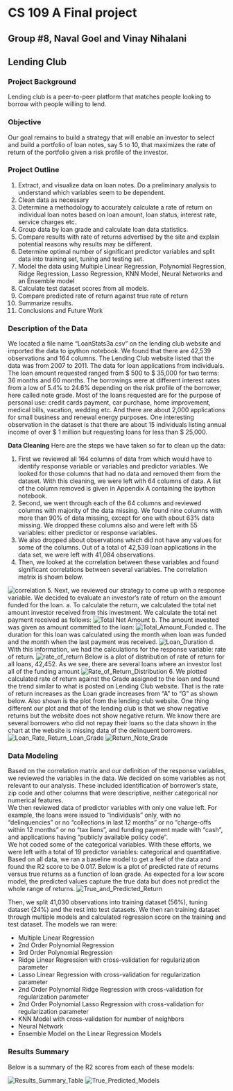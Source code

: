 # CS 109 A Final project
## Group #8, Naval Goel and Vinay Nihalani
## Lending Club
### Project Background

Lending club is a peer-to-peer platform that matches people looking to borrow with people willing to lend. 


### Objective

Our goal remains to build a strategy that will enable an investor to select and build a portfolio of loan notes, say 5 to 10, that maximizes the rate of return of the portfolio given a risk profile of the investor.

### Project Outline
1.	Extract, and visualize data on loan notes. Do a preliminary analysis to understand which variables seem to be dependent. 
2.	Clean data as necessary 
3.	Determine a methodology to accurately calculate a rate of return on individual loan notes based on loan amount, loan status, interest rate, service charges etc.
4.	Group data by loan grade and calculate loan data statistics.  
5.	Compare results with rate of returns advertised by the site and explain potential reasons why results may be different.
6.	Determine optimal number of significant predictor variables and split data into training set, tuning and testing set.
7.	Model the data using Multiple Linear Regression, Polynomial Regression, Ridge Regression, Lasso Regression, KNN Model, Neural Networks and an Ensemble model
8.	Calculate test dataset scores from all models.
9.	Compare predicted rate of return against true rate of return
10.	Summarize results.
11.	Conclusions and Future Work

### Description of the Data
We located a file name “LoanStats3a.csv” on the lending club website and imported the data to ipython notebook. We found that there are 42,539 observations and 164 columns. The Lending Club website listed that the data was from 2007 to 2011. 
The data for loan applications from individuals.  The loan amount requested ranged from $ 500 to $ 35,000 for two terms: 36 months and 60 months.  The borrowings were at different interest rates from a low of 5.4% to 24.6% depending on the risk profile of the borrower, here called note grade. Most of the loans requested are for the purpose of personal use: credit cards payment, car purchase, home improvement, medical bills, vacation, wedding etc. And there are about 2,000 applications for small business and renewal energy purposes. One interesting observation in the dataset is that there are about 15 individuals listing annual income of over $ 1 million but requesting loans for less than $ 25,000. 

**Data Cleaning**
Here are the steps we have taken so far to clean up the data:
1.	First we reviewed all 164 columns of data from which would have to identify response variable or variables and predictor variables.  We looked for those columns that had no data and removed them from the dataset. With this cleaning, we were left with 64 columns of data.  A list of the column removed is given in Appendix A containing the ipython notebook.
2.	Second, we went through each of the 64 columns and reviewed columns with majority of the data missing.  We found nine columns with more than 90% of data missing, except for one with about 63% data missing. We dropped these columns also and were left with 55 variables: either predictor or response variables.
3.	We also dropped about observations which did not have any values for some of the columns. Out of a total of 42,539 loan applications in the data set, we were left with 41,084 observations.
4.	Then, we looked at the correlation between these variables and found significant correlations between several variables. The correlation matrix is shown below.
<img id="correlation" src="correlation.png" alt="correlation">     
5.	Next, we reviewed our strategy to come up with a response variable.  We decided to evaluate an investor’s rate of return on the amount funded for the loan.                                               
    a.  To calculate the return, we calculated the total net amount investor received from this investment.  We calculate the total net payment received as follows:
    <img id="Total Net Amount" src="Total%20Net%20Amount%20Returned.JPG" alt="Total Net Amount">
    b.  The amount invested was given as amount committed to the loan: 
    <img id="Total_Amount_Funded" src="Total_Amount_Funded.JPG" alt="Total_Amount_Funded">      
    c.	The duration for this loan was calculated using the month when loan was funded and the month when the last payment was received.
    <img id="Loan_Duration" src="Loan_Duration.JPG" alt="Loan_Duration">   
    d.  With this information, we had the calculations for the response variable: rate of return.
    <img id="rate_of_return" src="rate_of_return.JPG" alt="rate_of_return">
Below is a plot of distribution of rate of return for all loans, 42,452. As we see, there are several loans where an investor lost all of the funding amount                                                    
<img id="Rate_of_Return_Distribution" src="Rate_of_Return_Distribution.png" alt="Rate_of_Return_Distribution">      
6.	We plotted calculated rate of return against the Grade assigned to the loan and found the trend similar to what is posted on Lending Club website. That is the rate of return increases as the Loan grade increases from “A” to “G” as shown below. Also shown is the plot from the lending club website. One thing different our plot and that of the lending club is that we show negative returns but the website does not show negative return.  We know there are several borrowers who did not repay their loans so the data shown in the chart at the website is missing data of the delinquent borrowers.
<img id="Loan_Rate_Return_Loan_Grade" src="Loan_Rate_Return_Loan_Grade.png" alt="Loan_Rate_Return_Loan_Grade">
<img id="Return_Note_Grade" src="Return_Note_Grade.png" alt="Return_Note_Grade">

### Data Modeling
Based on the correlation matrix and our definition of the response variables, we reviewed the variables in the data.  We decided on some variables as not relevant to our analysis. These included identification of borrower’s state, zip code and other columns that were descriptive, neither categorical nor numerical features.              
We then reviewed data of predictor variables with only one value left. For example, the loans were issued to “individuals” only, with no “delinquencies” or no “collections in last 12 months” or no “charge-offs within 12 months” or no “tax liens”, and funding payment made with “cash”, and applications having “publicly available policy code”.                  
We hot coded some of the categorical variables. With these efforts, we were left with a total of 19 predictor variables: categorical and quantitative.                    
Based on all data, we ran a baseline model to get a feel of the data and found the R2 score to be 0.017. Below is a plot of predicted rate of returns versus true returns as a function of loan grade. As expected for a low score model, the predicted values capture the true data but does not predict the whole range of returns.
<img id="True_and_Predicted_Return" src="True_and_Predicted_Return.png" alt="True_and_Predicted_Return">

Then, we split 41,030 observations into training dataset (56%), tuning dataset (24%) and the rest into test datasets. We then ran training dataset through multiple models and calculated regression score on the training and test dataset. The models we ran were:

-   Multiple Linear Regression
-   2nd Order Polynomial Regression
-   3rd Order Polynomial Regression
-   Ridge Linear Regression with cross-validation for regularization parameter 
-   Lasso Linear Regression with cross-validation for regularization parameter 
-   2nd Order Polynomial Ridge Regression with cross-validation for regularization parameter
-   2nd Order Polynomial Lasso Regression with cross-validation for regularization parameter
-   KNN Model with cross-validation for number of neighbors
-   Neural Network
-   Ensemble Model on the Linear Regression Models

### Results Summary

Below is a summary of the R2 scores from each of these models:

<img id="Results_Summary_Table" src="Results_Summary_Table.jpg" alt="Results_Summary_Table">

<img id="True_Predicted_Models" src="True_Predicted_Models.png" alt="True_Predicted_Models">
